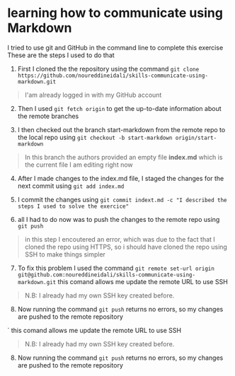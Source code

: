 # learning how to communicate using Markdown
I tried to use git and GitHub in the command line to complete this exercise  
These are the steps I used to do that 

1. First I cloned the the repository using the command `git clone https://github.com/noureddineidali/skills-communicate-using-markdown.git`  
> I'am already logged in with my GitHub account

2. Then I used `git fetch origin` to get the up-to-date information about the remote branches

3. I then checked out the branch start-markdown from the remote repo to the local repo using `git checkout -b start-markdown origin/start-markdown`
> In this branch the authors provided an empty file **index.md** which is the current file I am editing right now

4. After I made changes to the index.md file, I staged the changes for the next commit using `git add index.md` 

5. I commit the changes using `git commit indext.md -c "I described the steps I used to solve the exercice"` 

6. all I had to do now was to push the changes to the remote repo using `git push `
> in this step I encoutered an error, which was due to the fact that I cloned the repo using HTTPS, so i should have cloned the repo using SSH to make things simpler 

7. To fix this problem I used the command `git remote set-url origin git@github.com:noureddineidali/skills-communicate-using-markdown.git`  this comand allows me update the remote URL to use SSH
> N.B: I already had my own SSH key created before. 

8. Now running the command `git push` returns no errors, so my changes are pushed to the remote repository 

`  this comand allows me update the remote URL to use SSH
> N.B: I already had my own SSH key created before. 

8. Now running the command `git push` returns no errors, so my changes are pushed to the remote repository 


